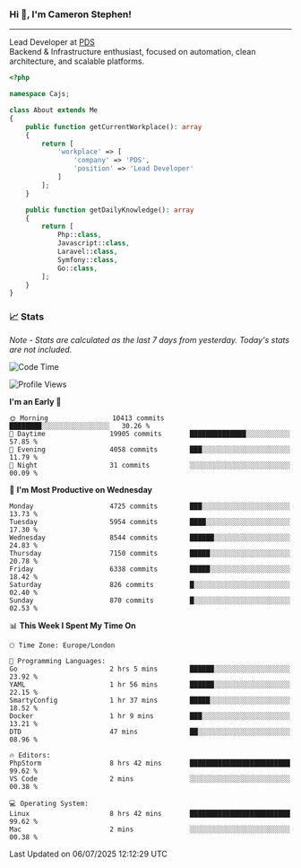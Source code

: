 ### Hi 👋, I'm Cameron Stephen!

---

Lead Developer at [PDS](https://prindatasolutions.co.uk)  
Backend & Infrastructure enthusiast, focused on automation, clean architecture, and scalable platforms.


```php
<?php

namespace Cajs;

class About extends Me
{
    public function getCurrentWorkplace(): array
    {
        return [
            'workplace' => [
                'company' => 'PDS',
                'position' => 'Lead Developer'
            ]
        ];
    }

    public function getDailyKnowledge(): array
    {
        return [
            Php::class,
            Javascript::class,
            Laravel::class,
            Symfony::class,
            Go::class,
        ];
    }
}
```

### 📈 Stats
<p><em>Note - Stats are calculated as the last 7 days from yesterday. Today's stats are not included.</em></p>


<!--START_SECTION:waka-->
![Code Time](http://img.shields.io/badge/Code%20Time-4%2C555%20hrs%2056%20mins-blue)

![Profile Views](http://img.shields.io/badge/Profile%20Views-0-blue)

**I'm an Early 🐤** 

```text
🌞 Morning                10413 commits       ████████░░░░░░░░░░░░░░░░░   30.26 % 
🌆 Daytime                19905 commits       ██████████████░░░░░░░░░░░   57.85 % 
🌃 Evening                4058 commits        ███░░░░░░░░░░░░░░░░░░░░░░   11.79 % 
🌙 Night                  31 commits          ░░░░░░░░░░░░░░░░░░░░░░░░░   00.09 % 
```
📅 **I'm Most Productive on Wednesday** 

```text
Monday                   4725 commits        ███░░░░░░░░░░░░░░░░░░░░░░   13.73 % 
Tuesday                  5954 commits        ████░░░░░░░░░░░░░░░░░░░░░   17.30 % 
Wednesday                8544 commits        ██████░░░░░░░░░░░░░░░░░░░   24.83 % 
Thursday                 7150 commits        █████░░░░░░░░░░░░░░░░░░░░   20.78 % 
Friday                   6338 commits        █████░░░░░░░░░░░░░░░░░░░░   18.42 % 
Saturday                 826 commits         █░░░░░░░░░░░░░░░░░░░░░░░░   02.40 % 
Sunday                   870 commits         █░░░░░░░░░░░░░░░░░░░░░░░░   02.53 % 
```


📊 **This Week I Spent My Time On** 

```text
🕑︎ Time Zone: Europe/London

💬 Programming Languages: 
Go                       2 hrs 5 mins        ██████░░░░░░░░░░░░░░░░░░░   23.92 % 
YAML                     1 hr 56 mins        ██████░░░░░░░░░░░░░░░░░░░   22.15 % 
SmartyConfig             1 hr 37 mins        █████░░░░░░░░░░░░░░░░░░░░   18.52 % 
Docker                   1 hr 9 mins         ███░░░░░░░░░░░░░░░░░░░░░░   13.21 % 
DTD                      47 mins             ██░░░░░░░░░░░░░░░░░░░░░░░   08.96 % 

🔥 Editors: 
PhpStorm                 8 hrs 42 mins       █████████████████████████   99.62 % 
VS Code                  2 mins              ░░░░░░░░░░░░░░░░░░░░░░░░░   00.38 % 

💻 Operating System: 
Linux                    8 hrs 42 mins       █████████████████████████   99.62 % 
Mac                      2 mins              ░░░░░░░░░░░░░░░░░░░░░░░░░   00.38 % 
```


 Last Updated on 06/07/2025 12:12:29 UTC
<!--END_SECTION:waka-->
